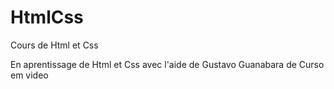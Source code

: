 # HtmlCss
 Cours de Html et Css

En aprentissage de Html et Css avec l'aide de Gustavo Guanabara de Curso em video